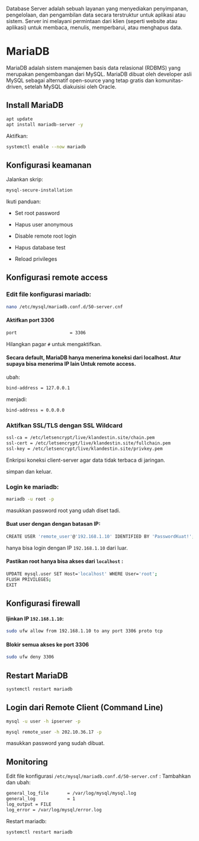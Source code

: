 Database Server adalah sebuah layanan yang menyediakan penyimpanan, pengelolaan, dan pengambilan data secara terstruktur untuk aplikasi atau sistem. Server ini melayani permintaan dari klien (seperti website atau aplikasi) untuk membaca, menulis, memperbarui, atau menghapus data.
# MariaDB
MariaDB adalah sistem manajemen basis data relasional (RDBMS) yang merupakan pengembangan dari MySQL. MariaDB dibuat oleh developer asli MySQL sebagai alternatif open-source yang tetap gratis dan komunitas-driven, setelah MySQL diakuisisi oleh Oracle.

## Install MariaDB
```bash
apt update
apt install mariadb-server -y
```
Aktifkan:
```bash
systemctl enable --now mariadb
```
## Konfigurasi keamanan
Jalankan skrip:
```bash
mysql-secure-installation
```
Ikuti panduan:

- Set root password

- Hapus user anonymous

- Disable remote root login

- Hapus database test
  
- Reload privileges
## Konfigurasi remote access
### Edit file konfigurasi mariadb:
```bash
nano /etc/mysql/mariadb.conf.d/50-server.cnf
```
#### Aktifkan port 3306
```bash
port                    = 3306
```
Hilangkan pagar ``` # ``` untuk mengaktifkan.
#### Secara default, MariaDB hanya menerima koneksi dari localhost. Atur supaya bisa menerima IP lain Untuk remote access.
ubah:
```bash
bind-address = 127.0.0.1
```

menjadi:
```bash
bind-address = 0.0.0.0
```
### Aktifkan SSL/TLS dengan SSL Wildcard
```bash
ssl-ca = /etc/letsencrypt/live/klandestin.site/chain.pem
ssl-cert = /etc/letsencrypt/live/klandestin.site/fullchain.pem
ssl-key = /etc/letsencrypt/live/klandestin.site/privkey.pem
```
Enkripsi koneksi client-server agar data tidak terbaca di jaringan.

simpan dan keluar.

### Login ke mariadb:
```bash
mariadb -u root -p
```
masukkan password root yang udah diset tadi.

#### Buat user dengan dengan batasan IP:
```bash
CREATE USER 'remote_user'@'192.168.1.10' IDENTIFIED BY 'PasswordKuat!';
```
hanya bisa login dengan IP ``` 192.168.1.10 ``` dari luar.

#### Pastikan root hanya bisa akses dari ``` localhost ``` :
```bash
UPDATE mysql.user SET Host='localhost' WHERE User='root';
FLUSH PRIVILEGES;
EXIT
```
## Konfigurasi firewall
#### Ijinkan IP ``` 192.168.1.10 ```:
```bash
sudo ufw allow from 192.168.1.10 to any port 3306 proto tcp
```
#### Blokir semua akses ke port 3306
```bash
sudo ufw deny 3306
```
## Restart MariaDB
```bash
systemctl restart mariadb
```
## Login dari Remote Client (Command Line)
```bash
mysql -u user -h ipserver -p

mysql remote_user -h 202.10.36.17 -p
```
masukkan password yang sudah dibuat.

## Monitoring
Edit file konfigurasi ``` /etc/mysql/mariadb.conf.d/50-server.cnf ``` :
Tambahkan dan ubah:
```bash
general_log_file       = /var/log/mysql/mysql.log
general_log            = 1
log_output = FILE
log_error = /var/log/mysql/error.log
```
Restart mariadb:
```bash
systemctl restart mariadb
```

